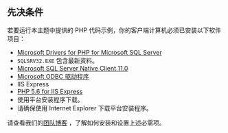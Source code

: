 
## 先决条件


若要运行本主题中提供的 PHP 代码示例，你的客户端计算机必须已安装以下软件项目：


- [Microsoft Drivers for PHP for Microsoft SQL Server](http://www.microsoft.com/en-us/download/details.aspx?id=20098)
 - `SQLSRV32.EXE` 包含最新资料。
- [Microsoft SQL Server Native Client 11.0](http://www.microsoft.com/zh-cn/download/details.aspx?id=36434)
- [Microsoft ODBC 驱动程序](https://www.microsoft.com/zh-cn/download/details.aspx?id=36434)
- IIS Express
- [PHP 5.6 for IIS Express](http://www.microsoft.com/web/downloads/platform.aspx)
 - 使用平台安装程序下载。
 - 请确保使用 Internet Explorer 下载平台安装程序。


请查看我们的[团队博客](http://blogs.msdn.com/b/sqlphp/archive/2015/05/11/getting-started-with-php-and-microsoft-sql-server.aspx) <!--and [video](https://www.youtube.com/watch?v=0oCjiRK_tUk) -->，了解如何安装和设置上述必需项。


<!--
This include file is probably used in the following topics:
sql-database-develop-php-simple-windows.md
sql-database-develop-php-retry-windows.md

MightyPen = genemi
meet-bhagdev
DateOfLatestFreshnessVerification = 2015-07-10
DateOfLatestContentUpdate = 2015-07-10
-->

<!---HONumber=69-->